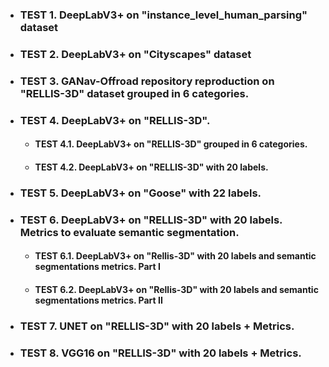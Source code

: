 - ### TEST 1. DeepLabV3+ on "instance_level_human_parsing" dataset
- ### TEST 2. DeepLabV3+ on "Cityscapes" dataset
- ### TEST 3. GANav-Offroad repository reproduction on "RELLIS-3D" dataset grouped in 6 categories.
- ### TEST 4. DeepLabV3+ on "RELLIS-3D".
  - #### TEST 4.1. DeepLabV3+ on "RELLIS-3D" grouped in 6 categories.
  - #### TEST 4.2. DeepLabV3+ on "RELLIS-3D" with 20 labels.
- ### TEST 5. DeepLabV3+ on "Goose" with 22 labels.
- ### TEST 6. DeepLabV3+ on "RELLIS-3D" with 20 labels. Metrics to evaluate semantic segmentation.
  - #### TEST 6.1. DeepLabV3+ on "Rellis-3D" with 20 labels and semantic segmentations metrics. Part I
  - #### TEST 6.2. DeepLabV3+ on "Rellis-3D" with 20 labels and semantic segmentations metrics. Part II
- ### TEST 7. UNET on "RELLIS-3D" with 20 labels + Metrics.
- ### TEST 8. VGG16 on "RELLIS-3D" with 20 labels + Metrics.
